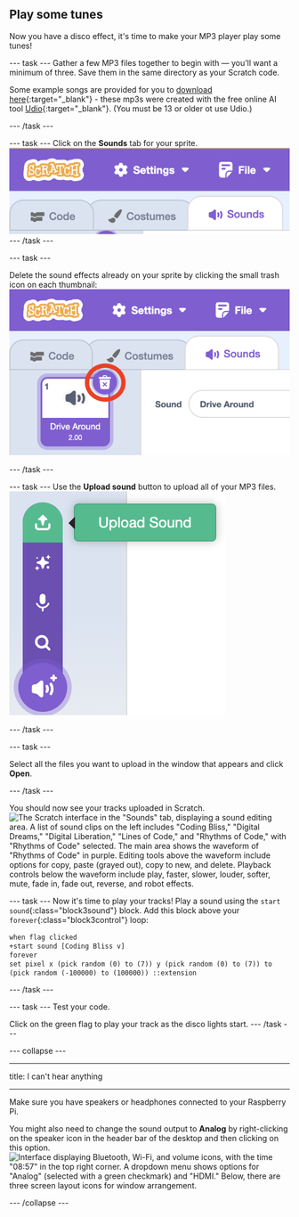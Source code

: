 ## Play some tunes

Now you have a disco effect, it's time to make your MP3 player play some tunes!

--- task ---
Gather a few MP3 files together to begin with — you'll want a minimum of three. Save them in the same directory as your Scratch code. 

Some example songs are provided for you to [download here](https://rpf.io/p/en/sensehat-scratch-mp3-player-go){:target="_blank"} - these mp3s were created with the free online AI tool [Udio](https://www.udio.com/){:target="_blank"}. (You must be 13 or older ot use Udio.)

--- /task ---

--- task ---
Click on the **Sounds** tab for your sprite.
![A portion of the Scratch programming interface with a purple header showing the Scratch logo, "Settings" with a gear icon, and "File" with a file icon. Below, there are three tab options labeled "Code," "Costumes," and "Sounds," with "Sounds" highlighted in purple.](images/sounds_tab.png)
--- /task ---

--- task ---

Delete the sound effects already on your sprite by clicking the small trash icon on each thumbnail:
![Scratch programming interface showing the "Sounds" tab selected. A sound clip labeled "Drive Around" with a duration of 2.00 seconds is visible, with a speaker icon and a trash icon circled in red indicating the delete option. The header displays the Scratch logo, "Settings" with a gear icon, and "File" with a file icon.](images/delete_sound.png)

--- /task ---

--- task ---
Use the **Upload sound** button to upload all of your MP3 files.
![Vertical toolbar in the Scratch "Sounds" tab showing icons for uploading a sound (with a green tooltip labeled "Upload Sound"), sound effects, recording a sound, searching for sounds, and selecting sounds (highlighted in purple at the bottom).](images/sound-upload.png)

--- /task ---

--- task ---

Select all the files you want to upload in the window that appears and click **Open**.

--- /task ---

You should now see your tracks uploaded in Scratch.
![The Scratch interface in the "Sounds" tab, displaying a sound editing area. A list of sound clips on the left includes "Coding Bliss," "Digital Dreams," "Digital Liberation," "Lines of Code," and "Rhythms of Code," with "Rhythms of Code" selected. The main area shows the waveform of "Rhythms of Code" in purple. Editing tools above the waveform include options for copy, paste (grayed out), copy to new, and delete. Playback controls below the waveform include play, faster, slower, louder, softer, mute, fade in, fade out, reverse, and robot effects.](images/sounds.png)

--- task ---
Now it's time to play your tracks! Play a sound using the `start sound`{:class="block3sound"} block. Add this block above your `forever`{:class="block3control"} loop:

```blocks3
when flag clicked
+start sound [Coding Bliss v]
forever
set pixel x (pick random (0) to (7)) y (pick random (0) to (7)) to (pick random (-100000) to (100000)) ::extension
```
--- /task ---

--- task ---
Test your code.

Click on the green flag to play your track as the disco lights start. 
--- /task ---

--- collapse ---

---

title: I can't hear anything

---

Make sure you have speakers or headphones connected to your Raspberry Pi. 

You might also need to change the sound output to **Analog** by right-clicking on the speaker icon in the header bar of the desktop and then clicking on this option.
![Interface displaying Bluetooth, Wi-Fi, and volume icons, with the time "08:57" in the top right corner. A dropdown menu shows options for "Analog" (selected with a green checkmark) and "HDMI." Below, there are three screen layout icons for window arrangement.](images/analog.png)

--- /collapse ---

